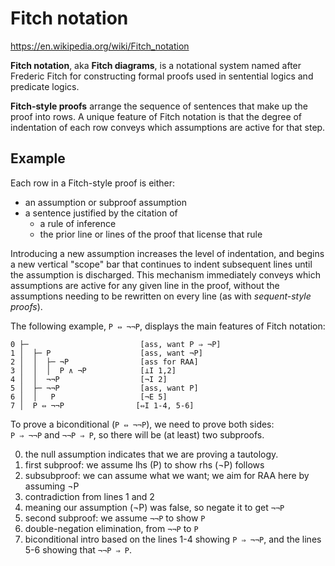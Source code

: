 # Fitch notation

https://en.wikipedia.org/wiki/Fitch_notation

**Fitch notation**, aka **Fitch diagrams**, is a notational system named after Frederic Fitch for constructing formal proofs used in sentential logics and predicate logics. 

**Fitch-style proofs** arrange the sequence of sentences that make up the proof into rows. A unique feature of Fitch notation is that the degree of indentation of each row conveys which assumptions are active for that step.

## Example

Each row in a Fitch-style proof is either:
- an assumption or subproof assumption
- a sentence justified by the citation of
  - a rule of inference
  - the prior line or lines of the proof that license that rule

Introducing a new assumption increases the level of indentation, and begins a new vertical "scope" bar that continues to indent subsequent lines until the assumption is discharged. This mechanism immediately conveys which assumptions are active for any given line in the proof, without the assumptions needing to be rewritten on every line (as with *sequent-style proofs*).

The following example, `P ⇔ ¬¬P`, displays the main features of Fitch notation:

```
0 ├─                         [ass, want P ⇒ ¬P]
1 │  ├─ P                    [ass, want ¬P]
2 │  │  ├─ ¬P                [ass for RAA]
3 │  │  │  P ∧ ¬P            [⊥I 1,2]
4 │  │  ¬¬P                  [¬I 2]
5 │  ├─ ¬¬P                  [ass, want P]
6 │  │   P                   [¬E 5]
7 │  P ⇔ ¬¬P                [⇔I 1-4, 5-6]
```

To prove a biconditional (`P ⇔ ¬¬P`), we need to prove both sides:    
`P ⇒ ¬¬P` and `¬¬P ⇒ P`, so there will be (at least) two subproofs.

0. the null assumption indicates that we are proving a tautology.
1. first subproof: we assume lhs (P) to show rhs (¬P) follows
2. subsubproof: we can assume what we want; we aim for RAA here by assuming ¬P
3. contradiction from lines 1 and 2
4. meaning our assumption (¬P) was false, so negate it to get `¬¬P`
5. second subproof: we assume `¬¬P` to show `P`
6. double-negation elimination, from `¬¬P` to `P`
7. biconditional intro based on the lines 1-4 showing `P ⇒ ¬¬P`, and the lines 5-6 showing that `¬¬P ⇒ P`.
